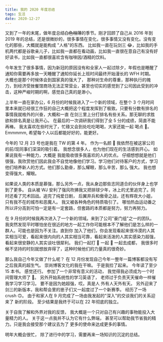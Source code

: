 ```yaml
---
title: 我的 2020 年度总结
tags: 生活
date: 2020-12-27
---
```


又到了一年的末尾，做年度总结~~白色相薄~~的季节。刚才回顾了自己从 2016 年到 2019 年的总结，还是很微妙的，很多事情在变化，很多事情又没有变化。没有变化的那些，大概就是能构成
"人格"的东西。 比如我一直在玩剑三 😂，比如我的手机两代都是谷歌亲儿子，比如我一直都在看动画，比如我一直很在意自己有没有好好读书，比如我一直都很喜欢含有咖啡因/酒精的饮料。

今年发生了很多事情，因为新冠的原因没有和全家人一起过除夕，年假也是睡醒了通知你需要再多放一天睡醒了通知你延长上班时间最终开始漫长的 WFH 时期。 大概也是那个时候体会到国家真的强大了，
那种对生命的尊重，那种执行的魄力，到经济受挫餐馆商场无法正常营业，甚至也切实的感觉到了公司因此受到的冲击，这种严峻时期的啊，感觉自己真的是渺小。

上半年一直在家办公，6 月份的时候我进入了一个新的领域，在整个 3 个月时间里本来就已经很工作狂的自己大概把这个程度发挥到了极致。只要有分数有排名的事情我就格外的兴奋，大概和一直
在剑三里上分打排名有些关系。那无聊的求胜欲和排名真是让我开心。 在最后的一次调研我们得到了全 5 分的成绩，简直不能再棒。 我太喜欢在些时光了，忙碌又会到处吃吃喝喝，大家还能一起
喝点 🍺。 Emmmmm, 希望每个人以后都能好好的，能更好。

今年的 12 月 23 号也是我在 TW 的第 4 年。 作为一名颜 🐶 我依然在被这家公司的前/现同事们深深的吸引着。 我想念很多人，也为他们现在的生活感到开心。 如果说我有一种能力，大概是
我能吸收很多我喜欢的人的优点。 仔细想想就是他们很强，我欣赏他们因此我会不自觉地像他们学习。学习他们对待客户的方式，学习他们培养新人的方式。他们那么勤奋，那么耀眼，那么辛苦，那么
强大。 我也想变得强大，耀眼。

如果说人类的本质是慕强，那么另外一点，我从身边那些志同道合的伙伴身上也学到了更多。 自从被 WJ 安利了强风吹拂我又把排球少年，冰上的尤里追完了。同时还看了咒术回战。追完了纯爱日剧，
后翼弃兵和傲骨之战，还有辉夜大小姐，只有我不在的城市和恶魔人。 我又被各种角色的特质吸引了。 哪怕热血运动番之所以评分高到可怕一定是有一定套路，但套路的本质都是努力，努力再努力。

在 9 月份的时候我再次进入了一个新的领域。来到了公司"豪门组"之一的团队。我突然发现平时哪怕坐在很近的地方一起工作你可能根本不了解他们是怎么样的一群人。可能也是因为不关注。直到你
加入了他们，你会发现看起来很冷漠的人其实相当可爱，看起来很内向的人其实相当可靠，看起来活泼的人其实感染力超强，看起来很安静的人其实谈吐很犀利。 我们一起打 🏀 一起 🎿 一起去成都，
我很多时候不坚持的时刻就想放弃得了，这种时候他们的力量真的很奇妙。

那么我自己今年又做了什么呢？ 在 12 月份发现自己今年一整年一篇博客都没有写之后我真的超生气。 崇尚博客文化的我在干嘛。 于是我捡了起来。 今年读了至少 15 本书。 感觉还行。
参加了一个非常有意义的活动， 我觉得我必须成为一个时间管理大师了 🌚。 另外开始系统性的学习英语了， 老师过于负责天天催命一样催我学习学习学习。 要不是因为她超强，哎。真是人
外有人天外有天。 另外迎来了剑三的新版本，我和帮会里的崽子们又一起度过了一个新赛季。 经历了一场 crush 🙃。 由于和家人在 9 月完成了一场由我发起的"深入"的交谈我们的关系迎来了
新的阶段。 至少结果是我终于可以在 22 年彻底的独立。

关于自我了解和外界对我的反馈， 我大概是一个只对自己有兴趣的事物能投入大量精力的人。 关于这一点我并不认为它有什么弊端， 甚至可以帮助我节省我的精力。只是我会接受那个建议去为了
更多的使命来达成更多的事情。

明年大概会很忙， 除了进行中的学习，需要再来一场知识的沉淀的总结。

